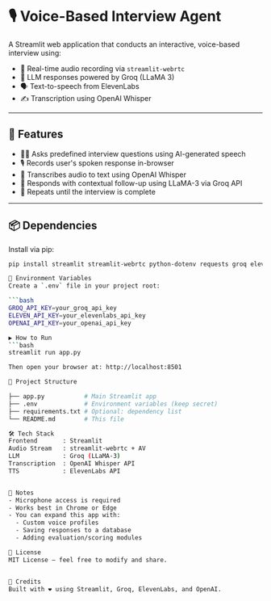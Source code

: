 🎙️ Voice-Based Interview Agent
================================

A Streamlit web application that conducts an interactive, voice-based interview using:

- 🎤 Real-time audio recording via `streamlit-webrtc`
- 🧠 LLM responses powered by Groq (LLaMA 3)
- 🗣️ Text-to-speech from ElevenLabs
- ✍️ Transcription using OpenAI Whisper

------------------------------------------------------------

🚀 Features
-----------

- 👨‍💼 Asks predefined interview questions using AI-generated speech
- 🎙️ Records user's spoken response in-browser
- 🧾 Transcribes audio to text using OpenAI Whisper
- 💬 Responds with contextual follow-up using LLaMA-3 via Groq API
- 🔁 Repeats until the interview is complete

------------------------------------------------------------

📦 Dependencies
---------------

Install via pip:

```bash
pip install streamlit streamlit-webrtc python-dotenv requests groq elevenlabs av

🔐 Environment Variables
Create a `.env` file in your project root:

```bash
GROQ_API_KEY=your_groq_api_key  
ELEVEN_API_KEY=your_elevenlabs_api_key  
OPENAI_API_KEY=your_openai_api_key

▶️ How to Run
```bash
streamlit run app.py

Then open your browser at: http://localhost:8501

📁 Project Structure

├── app.py           # Main Streamlit app  
├── .env             # Environment variables (keep secret)  
├── requirements.txt # Optional: dependency list  
└── README.md        # This file

🛠️ Tech Stack
Frontend       : Streamlit  
Audio Stream   : streamlit-webrtc + AV  
LLM            : Groq (LLaMA-3)  
Transcription  : OpenAI Whisper API  
TTS            : ElevenLabs API


📌 Notes
- Microphone access is required
- Works best in Chrome or Edge
- You can expand this app with:
  - Custom voice profiles
  - Saving responses to a database
  - Adding evaluation/scoring modules

📄 License
MIT License — feel free to modify and share.


👏 Credits
Built with ❤️ using Streamlit, Groq, ElevenLabs, and OpenAI.
